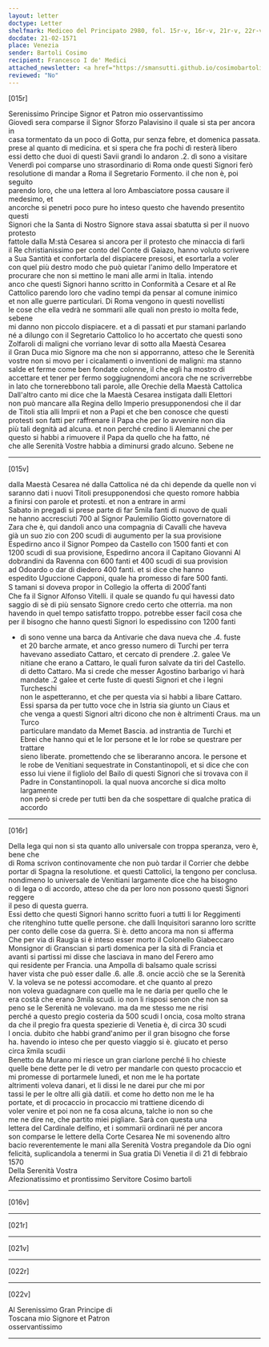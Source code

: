 ```yaml
---
layout: letter
doctype: Letter
shelfmark: Mediceo del Principato 2980, fol. 15r-v, 16r-v, 21r-v, 22r-v
docdate: 21-02-1571
place: Venezia
sender: Bartoli Cosimo
recipient: Francesco I de' Medici
attached_newsletter: <a href="https://smansutti.github.io/cosimobartoli/texts/3080_177/">3080_177</a>, <a href="https://smansutti.github.io/cosimobartoli/texts/3080_178/">3080_178</a>
reviewed: "No"
---
```


[015r]  
  
  
Serenissimo Principe Signor et Patron mio osservantissimo  
Giovedì sera comparse il Signor Sforzo Palavisino il quale si sta per ancora in  
casa tormentato da un poco di Gotta, pur senza febre, et domenica passata.  
prese al quanto di medicina. et si spera che fra pochi dì resterà libero  
essi detto che duoi di questi Savii grandi lo andaron .2. dì sono a visitare  
Venerdì poi comparse uno strasordinario di Roma onde questi Signori ferò  
resolutione di mandar a Roma il Segretario Formento. il che non è, poi seguito  
parendo loro, che una lettera al loro Ambasciatore possa causare il medesimo, et  
ancorche si penetri poco pure ho inteso questo che havendo presentito questi  
Signori che la Santa di Nostro Signore stava assai sbatutta sì per il nuovo protesto  
fattole dalla M:stà Cesarea si ancora per il protesto che minaccia di farli  
il Re christianissimo per conto del Conte di Gaiazo, hanno voluto scrivere  
a Sua Santità et confortarla del dispiacere presosi, et esortarla a voler  
con quel più destro modo che può quietar l'animo dello Imperatore et  
procurare che non si mettino le mani alle armi in Italia. intendo  
anco che questi Signori hanno scritto in Conformità a Cesare et al Re  
Cattolico parendo loro che vadino tempi da pensar al comune inimico  
et non alle guerre particulari. Di Roma vengono in questi novellisti  
le cose che ella vedrà ne sommarii alle quali non presto io molta fede, sebene  
mi danno non piccolo dispiacere. et a dì passati et pur stamani parlando  
né a dilungo con il Segretario Cattolico lo ho accertato che questi sono  
Zolfaroli di maligni che vorriano levar di sotto alla Maestà Cesarea  
il Gran Duca mio Signore ma che non si apporranno, atteso che le Serenità  
vostre non si movo per i cicalamenti o inventioni de maligni: ma stanno  
salde et ferme come ben fondate colonne, il che egli ha mostro di  
accettare et tener per fermo soggiugnendomi ancora che ne scriverrebbe  
in lato che tornerebbono tali parole, alle Orechie della Maestà Cattolica  
Dall'altro canto mi dice che la Maestà Cesarea instigata dalli Elettori  
non può mancare alla Regina dello Imperio presupponendosi che il dar  
de Titoli stia alli Imprii et non a Papi et che ben conosce che questi  
protesti son fatti per raffrenare il Papa che per lo avvenire non dia  
più tali degnità ad alcuna. et non perché credino li Alemanni che per  
questo si habbi a rimuovere il Papa da quello che ha fatto, né  
che alle Serenità Vostre habbia a diminursi grado alcuno. Sebene ne  
  
---  

[015v]  
  
  
dalla Maestà Cesarea né dalla Cattolica né da chi depende da quelle non vi  
saranno dati i nuovi Titoli presupponendosi che questo romore habbia  
a finirsi con parole et protesti. et non a entrare in armi  
Sabato in pregadi si prese parte di far 5mila fanti di nuovo de quali  
ne hanno accresciuti 700 al Signor Paulemilio Giotto governatore di  
Zara che è, qui dandoli anco una compagnia di Cavalli che haveva  
già un suo zio con 200 scudi di augumento per la sua provisione  
Espedirno anco il Signor Pompeo da Castello con 1500 fanti et con  
1200 scudi di sua provisione, Espedirno ancora il Capitano Giovanni Al  
dobrandini da Ravenna con 600 fanti et 400 scudi di sua provision  
ad Odoardo o dar di diedero 400 fanti. et si dice che hanno  
espedito Uguccione Capponi, quale ha promesso di fare 500 fanti.  
S tamani si doveva propor in Collegio la offerta di 2000̅ fanti  
Che fa il Signor Alfonso Vitelli. il quale se quando fu qui havessi dato  
saggio di sè di più sensato Signore credo certo che otterria. ma non  
havendo in quel tempo satisfatto troppo. potrebbe esser facil cosa che  
per il bisogno che hanno questi Signori lo espedissino con 1200 fanti  
+ dì sono venne una barca da Antivarie che dava nueva che .4. fuste  
et 20 barche armate, et anco gresso numero di Turchi per terra  
havevano assediato Cattaro, et cercato di prendere .2. galee Ve  
nitiane che erano a Cattaro, le quali furon salvate da tiri del Castello.  
di detto Cattaro. Ma si crede che messer Agostino barbarigo vi harà  
mandate .2 galee et certe fuste di questi Signori et che i legni Turcheschi  
non le aspetteranno, et che per questa via si habbi a libare Cattaro.  
Essi sparsa da per tutto voce che in Istria sia giunto un Ciaus et  
che venga a questi Signori altri dicono che non è altrimenti Craus. ma un Turco  
particulare mandato da Memet Bascia. ad instrantia de Turchi et  
Ebrei che hanno qui et le lor persone et le lor robe se questrare per trattare  
sieno liberate. promettendo che se liberaranno ancora. le persone et  
le robe de Venitiani sequestrate in Constantinopoli, et si dice che con  
esso lui viene il figliolo del Bailo di questi Signori che si trovava con il  
Padre in Constantinopoli. la qual nuova ancorche si dica molto largamente  
non però si crede per tutti ben da che sospettare di qualche pratica di accordo  
  
---  

[016r]  
  
  
Della lega qui non si sta quanto allo universale con troppa speranza, vero è, bene che  
di Roma scrivon continovamente che non può tardar il Corrier che debbe  
portar di Spagna la resolutione. et questi Cattolici, la tengono per conclusa.  
nondimeno lo universale de Venitiani largamente dice che ha bisogno  
o di lega o di accordo, atteso che da per loro non possono questi Signori reggere  
il peso di questa guerra.  
Essi detto che questi Signori hanno scritto fuori a tutti li lor Reggimenti  
che ritenghino tutte quelle persone. che dalli Inquisitori saranno loro scritte  
per conto delle cose da guerra. Si è. detto ancora ma non si afferma  
Che per via di Raugia si è inteso esser morto il Colonello Giabeccaro  
Monsignor di Granscian si partì domenica per la sità di Francia et  
avanti si partissi mi disse che lasciava in mano del Ferero amo  
qui residente per Francia. una Ampolla di balsamo quale scrissi  
haver vista che può esser dalle .6. alle .8. oncie acciò che se la Serenità  
V. la voleva se ne potessi accomodare. et che quanto al prezo  
non voleva guadagnare con quelle ma le ne daria per quello che le  
era costà che erano 3mila scudi. io non li risposi senon che non sa  
peno se le Serenità ne volevano. ma da me stesso me ne risi  
perché a questo pregio costeria da 500 scudi l oncia, cosa molto strana  
da che il pregio fra questa spezierie di Venetia è, di circa 30 scudi  
l oncia. dubito che habbi grand'animo per il gran bisogno che forse  
ha. havendo io inteso che per questo viaggio si è. giucato et perso  
circa x̅mila scudii  
Benetto da Murano mi riesce un gran ciarlone perché li ho chieste  
quelle bene dette per le di vetro per mandarle con questo procaccio et  
mi promesse di portarmele lunedì, et non me le ha portate  
altrimenti voleva danari, et li dissi le ne darei pur che mi por  
tassi le per le oltre alli già datili. et come ho detto non me le ha  
portate, et di procaccio in procaccio mi trattiene dicendo di  
voler venire et poi non ne fa cosa alcuna, talche io non so che  
me ne dire ne, che partito miei pigliare. Sarà con questa una  
lettera del Cardinale delfino, et i sommarii ordinarii né per ancora  
son comparse le lettere della Corte Cesarea Ne mi sovenendo altro  
bacio reverentemente le mani alla Serenità Vostra pregandole da Dio ogni  
felicità, suplicandola a tenermi in Sua gratia Di Venetia il dì 21 di febbraio 1570  
Della Serenità Vostra  
Afezionatissimo et prontissimo Servitore Cosimo bartoli  
  
---  

[016v]  
  
  
  
---  

[021r]  
  
  
  
---  

[021v]  
  
  
  
---  

[022r]  
  
  
  
---  

[022v]  
  
  
Al Serenissimo Gran Principe di  
Toscana mio Signore et Patron  
osservantissimo  
  
---  

